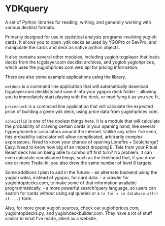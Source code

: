 # YDKquery

A set of Python libraries for reading, writing, and generally working with various decklist formats.

Primarily designed for use in statistical analysis programs involving yugioh cards. It allows you to open .ydk decks as used by YGOPro or DevPro, and manipulate the cards and deck as native python objects.

It also contains several other modules, including yugioh.tcgplayer that loads decks from the tcgplayer.com decklist archives, and yugioh.yugiohprices, which uses the yugiohprices.com web api for pricing information.

There are also some example applications using the library.

`netdeck` is a command line application that will automatically download tcgplayer.com decklists and save it into your ygopro deck folder - allowing you to immediately start playing with the deck, or modifying it as you see fit.

`pricecheck` is a command line application that will calculate the expected price of building a given ydk deck, using price data from yugiohprices.com.

`consistlib` is one of the coolest things here. It is a module that will calculate the probability of drawing certain cards in your opening hand, like several hypergeometric calculators around the internet. Unlike any other I've seen, this probability calculator will allow complicated, arbitrarily complex expressions. Need to know your chance of opening Lonefire + Soulcharge? Easy. Need to know how big of an impact dropping E. Tele from your Ritual Beast deck has on being able to combo off first turn? No problem. It can even calculate complicated things, such as the likelihood that, if you drew one or more Trade-In, you also drew the same number of level 8 targets.

Some additions I plan to add in the future:
	- an alternate backend using the yugioh wikia, instead of ygopro, for card data.
	- a crawler for yugiohtopdecks.com, to make some of that information available programmatically.
	- a more powerful search/query language, so users can search for cards without using sql queries or a `[x for x in database.all() if ...]` form.

Also, for more great yugioh sources, check out yugiohprices.com, yugiohtopdecks.py, and yugiohdeckbuilder.com. They have a lot of stuff similar to what I've made, albeit as a website.

